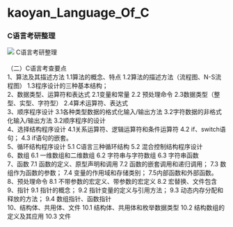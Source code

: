 # kaoyan_Language_Of_C
### C语言考研整理
![](https://img.shields.io/appveyor/ci/vunited/c?color=d&label=C%E8%AF%AD%E8%A8%80&logo=d&logoColor=d&style=flat-square)
C语言考研整理</br></br>
（二）C语言考查要点</br>
1、算法及其描述方法
1.1算法的概念、特点
1.2算法的描述方法（流程图、N-S流程图）
1.3程序设计的三种基本结构；</br>
2、数据类型、运算符和表达式
2.1变量和常量
2.2 预处理命令
2.3数据类型（整型、实型、字符型）
2.4算术运算符、表达式</br>
3、顺序程序设计
3.1各种类型数据的格式化输入/输出方法
3.2字符数据的非格式化输入/输出方法
3.2顺序程序的设计</br>
4、选择结构程序设计
4.1关系运算符、逻辑运算符和条件运算符
4.2 if、switch语句；
4.3 if语句的嵌套。</br>
5、循环结构程序设计
5.1 C语言三种循环结构
5.2 混合控制结构程序设计</br>
6、数组
6.1 一维数组和二维数组
6.2 字符串与字符数组
6.3 字符串函数</br>
7、函数
7.1 函数的定义、原型声明和调用
7.2 函数的嵌套调用和递归调用；
7.3 数组作为函数的参数；
7.4 变量的作用域和存储类别；
7.5内部函数和外部函数。</br>
8、预处理命令
8.1 不带参数的宏定义、带参数的宏定义
8.2 宏替换、文件包含</br>
9、指针
9.1 指针的概念；
9.2 指针变量的定义与引用方法；
9.3 动态内存分配和释放的方法；
9.4 数组指针、函数指针</br>
10、结构体、共用体、文件
10.1 结构体、共用体和枚举数据类型
10.2 结构数组的定义及其应用
10.3 文件</br>
